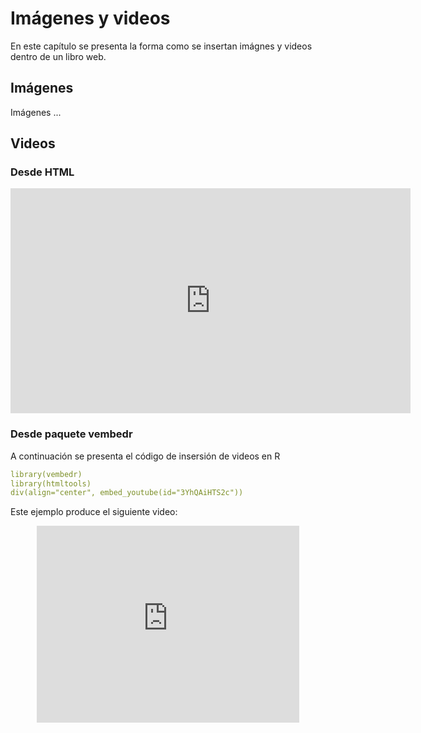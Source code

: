 # Imágenes y videos

En este capítulo se presenta la forma como se insertan imágnes y videos dentro de un libro web.

## Imágenes

Imágenes ...

## Videos


### Desde HTML

<!DOCTYPE html>
<html>
<center>
<iframe width="640" height="360" src="https://www.youtube.com/embed/seEIJvhRPfg?rel=0&amp;controls=0&amp;showinfo=0" frameborder="0" gesture="media" allow="encrypted-media" allowfullscreen></iframe>
</center>
</html>

### Desde paquete vembedr

A continuación se presenta el código de insersión de videos en R

```yaml
library(vembedr)
library(htmltools)
div(align="center", embed_youtube(id="3YhQAiHTS2c"))
```
Este ejemplo produce el siguiente video:

<!--html_preserve--><div align="center">
<iframe src="https://www.youtube.com/embed/seEIJvhRPfg" width="420" height="315" frameborder="0" allowfullscreen=""></iframe>
</div><!--/html_preserve-->
